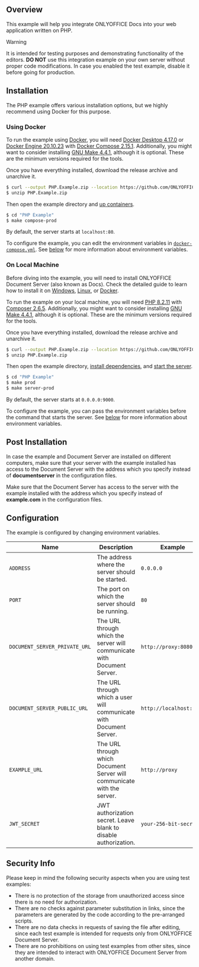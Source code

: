 ## Overview

This example will help you integrate ONLYOFFICE Docs into your web application written on PHP.

> [!WARNING]  
> It is intended for testing purposes and demonstrating functionality of the editors. **DO NOT** use this integration example on your own server without proper code modifications. In case you enabled the test example, disable it before going for production.

## Installation

The PHP example offers various installation options, but we highly recommend using Docker for this purpose.

### Using Docker

To run the example using [Docker](https://docker.com), you will need [Docker Desktop 4.17.0](https://docs.docker.com/desktop) or [Docker Engine 20.10.23](https://docs.docker.com/engine) with [Docker Compose 2.15.1](https://docs.docker.com/compose). Additionally, you might want to consider installing [GNU Make 4.4.1](https://gnu.org/software/make), although it is optional. These are the minimum versions required for the tools.

Once you have everything installed, download the release archive and unarchive it.

```sh
$ curl --output PHP.Example.zip --location https://github.com/ONLYOFFICE/document-server-integration/releases/latest/download/PHP.Example.zip
$ unzip PHP.Example.zip
```

Then open the example directory and [up containers](./Makefile#L60).

```sh
$ cd "PHP Example"
$ make compose-prod
```

By default, the server starts at `localhost:80`.

To configure the example, you can edit the environment variables in [`docker-compose.yml`](./docker-compose.yml). See [below](#configuration) for more information about environment variables.

### On Local Machine

Before diving into the example, you will need to install ONLYOFFICE Document Server (also known as Docs). Check the detailed guide to learn how to install it on [Windows](https://helpcenter.onlyoffice.com/installation/docs-developer-install-windows.aspx), [Linux](https://helpcenter.onlyoffice.com/installation/docs-developer-install-ubuntu.aspx), or [Docker](https://helpcenter.onlyoffice.com/installation/docs-developer-install-docker.aspx).

To run the example on your local machine, you will need [PHP 8.2.11](https://php.net) with [Composer 2.6.5](https://getcomposer.org). Additionally, you might want to consider installing [GNU Make 4.4.1](https://gnu.org/software/make), although it is optional. These are the minimum versions required for the tools.

Once you have everything installed, download the release archive and unarchive it.

```sh
$ curl --output PHP.Example.zip --location https://github.com/ONLYOFFICE/document-server-integration/releases/latest/download/PHP.Example.zip
$ unzip PHP.Example.zip
```

Then open the example directory, [install dependencies](./Makefile#L16), and [start the server](./Makefile#L40).

```sh
$ cd "PHP Example"
$ make prod
$ make server-prod
```

By default, the server starts at `0.0.0.0:9000`.

To configure the example, you can pass the environment variables before the command that starts the server. See [below](#configuration) for more information about environment variables.

## Post Installation

In case the example and Document Server are installed on different computers, make sure that your server with the example installed has access to the Document Server with the address which you specify instead of **documentserver** in the configuration files. 

Make sure that the Document Server has access to the server with the example installed with the address which you specify instead of **example.com** in the configuration files.

## Configuration

The example is configured by changing environment variables.

| Name                          | Description                                                             | Example                 |
| ----------------------------- | ----------------------------------------------------------------------- | ----------------------- |
| `ADDRESS`                     | The address where the server should be started.                         | `0.0.0.0`               |
| `PORT`                        | The port on which the server should be running.                         | `80`                    |
| `DOCUMENT_SERVER_PRIVATE_URL` | The URL through which the server will communicate with Document Server. | `http://proxy:8080`     |
| `DOCUMENT_SERVER_PUBLIC_URL`  | The URL through which a user will communicate with Document Server.     | `http://localhost:8080` |
| `EXAMPLE_URL`                 | The URL through which Document Server will communicate with the server. | `http://proxy`          |
| `JWT_SECRET`                  | JWT authorization secret. Leave blank to disable authorization.         | `your-256-bit-secret`   |

## Security Info

Please keep in mind the following security aspects when you are using test examples:

- There is no protection of the storage from unauthorized access since there is no need for authorization.
- There are no checks against parameter substitution in links, since the parameters are generated by the code according to the pre-arranged scripts.
- There are no data checks in requests of saving the file after editing, since each test example is intended for requests only from ONLYOFFICE Document Server.
- There are no prohibitions on using test examples from other sites, since they are intended to interact with ONLYOFFICE Document Server from another domain.
